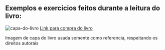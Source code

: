 <html>
    <head>
    </head>
    <body>
        <section>
            <h2>Exemplos e exercicios feitos durante a leitura do livro:</h2>
            <picture>
                <img src="https://cdn.shopify.com/s/files/1/0155/7645/products/A9gNBliLeLHKixKHk4vm7GHXPqyOGTLwmaxbQbpHd5A_large.jpg?v=1498158325" alt="capa-do-livro">
            </picture>
            <a href="https://www.casadocodigo.com.br/products/livro-primeiros-passos-node">Link para compra do livro</a>
            <p>Imagem de capa do livro usada somente como referencia, respeitando os direitos autorais</p>
        </section>
    </body>
</html>